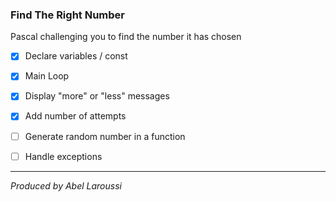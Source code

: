 ### Find The Right Number

Pascal challenging you to find the number it has chosen

- [x] Declare variables / const

- [x] Main Loop

- [x] Display "more" or "less" messages

- [x] Add number of attempts

- [ ] Generate random number in a function

- [ ] Handle exceptions

---

*Produced by Abel Laroussi*